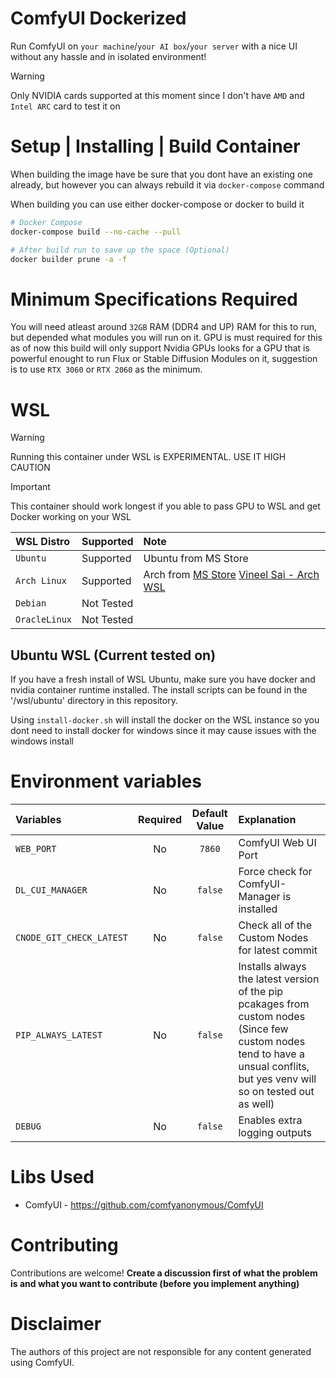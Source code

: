 # ComfyUI Dockerized
Run ComfyUI on `your machine`/`your AI box`/`your server` with a nice UI without any hassle and in isolated environment!

> [!WARNING]  
> Only NVIDIA cards supported at this moment since I don't have `AMD` and `Intel ARC` card to test it on

# Setup | Installing | Build Container

When building the image have be sure that you dont have an existing one already, but however you can always rebuild it via `docker-compose` command

When building you can use either docker-compose or docker to build it
```bash
# Docker Compose
docker-compose build --no-cache --pull

# After build run to save up the space (Optional)
docker builder prune -a -f
```

# Minimum Specifications Required 

You will need atleast around `32GB` RAM (DDR4 and UP) RAM for this to run, but depended what modules you will run on it. 
GPU is must required for this as of now this build will only support Nvidia GPUs looks for a GPU that is powerful enought to run Flux or Stable Diffusion Modules on it, suggestion is to use `RTX 3060` or `RTX 2060` as the minimum.

# WSL

> [!WARNING]  
> Running this container under WSL is EXPERIMENTAL.
> USE IT HIGH CAUTION

> [!IMPORTANT]
> This container should work longest if you able to pass GPU to WSL and get Docker working on your WSL

| WSL Distro    | Supported | Note |
| :-------- | :------- | :------- | 
| `Ubuntu` | Supported | Ubuntu from MS Store|
| `Arch Linux` | Supported | Arch from [MS Store](https://www.microsoft.com/store/productId/9MZNMNKSM73X?ocid=pdpshare) [Vineel Sai - Arch WSL](https://github.com/VSWSL/Arch-WSL)|
| `Debian` | Not Tested | |
| `OracleLinux` | Not Tested | |

## Ubuntu WSL (Current tested on)

If you have a fresh install of WSL Ubuntu, make sure you have docker and nvidia container runtime installed. The install scripts can be found in the '/wsl/ubuntu' directory in this repository.

Using `install-docker.sh` will install the docker on the WSL instance so you dont need to install docker for windows since it may cause issues with the windows install

# Environment variables

| Variables    | Required | Default Value | Explanation |
| :-------- | :-------: | :-------: |  :------- |
| `WEB_PORT` | No | `7860` | ComfyUI Web UI Port |
| `DL_CUI_MANAGER` | No | `false` | Force check for ComfyUI-Manager is installed |
| `CNODE_GIT_CHECK_LATEST` | No | `false` | Check all of the Custom Nodes for latest commit |
| `PIP_ALWAYS_LATEST` | No | `false` | Installs always the latest version of the pip pcakages from custom nodes (Since few custom nodes tend to have a unsual conflits, but yes venv will so on tested out as well) |
| `DEBUG` | No | `false` | Enables extra logging outputs |

# Libs Used

* ComfyUI - https://github.com/comfyanonymous/ComfyUI

# Contributing
Contributions are welcome! **Create a discussion first of what the problem is and what you want to contribute (before you implement anything)**

# Disclaimer
The authors of this project are not responsible for any content generated using ComfyUI.
